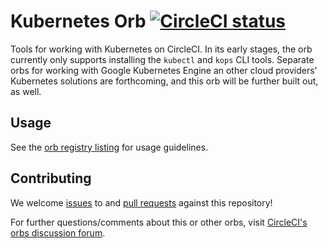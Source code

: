 # Kubernetes Orb [![CircleCI status](https://circleci.com/gh/CircleCI-Public/kubernetes-orb.svg "CircleCI status")](https://circleci.com/gh/CircleCI-Public/kubernetes-orb)
Tools for working with Kubernetes on CircleCI. In its early stages, the orb currently only supports installing the `kubectl` and `kops` CLI tools. Separate orbs for working with Google Kubernetes Engine an other cloud providers' Kubernetes solutions are forthcoming, and this orb will be further built out, as well.

## Usage
See the [orb registry listing](http://circleci.com/orbs/registry/orb/circleci/kubernetes) for usage guidelines.

## Contributing
We welcome [issues](https://github.com/CircleCI-Public/kubernetes-orb/issues) to and [pull requests](https://github.com/CircleCI-Public/kubernetes-orb/pulls) against this repository!

For further questions/comments about this or other orbs, visit [CircleCI's orbs discussion forum](https://discuss.circleci.com/c/orbs).
